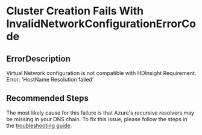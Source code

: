 <properties
    pageTitle="Cluster Creation Fails Due To an Issue With Custom DNS Setup"
    description="Cluster Creation Fails Due To an Issue With Custom DNS Setup"
    service="microsoft.hdinsight"
    resource="clusters"
    authors="ansi12"
    ms.author="ansiva"
    displayOrder="17"
    selfHelpType="resource"
    supportTopicIds="32588505"
    resourceTags=""
    productPesIds="15078"
    cloudEnvironments="public, MoonCake"
/>

# Cluster Creation Fails With InvalidNetworkConfigurationErrorCode
## ErrorDescription
Virtual Network configuration is not compatible with HDInsight Requirement. Error: 'HostName Resolution failed'

## **Recommended Steps**
The most likely cause for this failure is that Azure's recursive resolvers may be missing in your DNS chain. To fix this issue, please follow the steps in the [troubleshooting guide](https://hdinsight.github.io/ClusterCRUD/hdinsight-vnet#1-errordescription-contains-hostname-resolution-failed).

